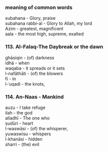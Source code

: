 ### meaning of common words    
subahana - Glory, praise    
subahana rabbi-al - Glory to Allah, my lord    
Azim - greatest, magnificent    
aala - the most high, supreme, exalted    

### 113. Al-Falaq-The Daybreak or the dawn  
ghāsiqin - (of) darkness		
idhā - when		
waqaba - it spreads or it sets    
l-nafāthāti - (of) the blowers   
fi - in     
l-ʿuqadi - the knots,    

### 114. An-Naas - Mankind    
auzu - I take refuge    
ilah - the god    
alladhī - The one who    
ṣudūri - heart    
l-waswāsi - (of) the whisperer,    
yuwaswisu - whispers    
l-khanāsi - hidden    
sharri - (the) evil    
